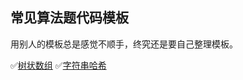 ## 常见算法题代码模板

用别人的模板总是感觉不顺手，终究还是要自己整理模板。

✅[树状数组](./codes/BIT.cpp)
✅[字符串哈希](./codes/stringHash.cpp)
